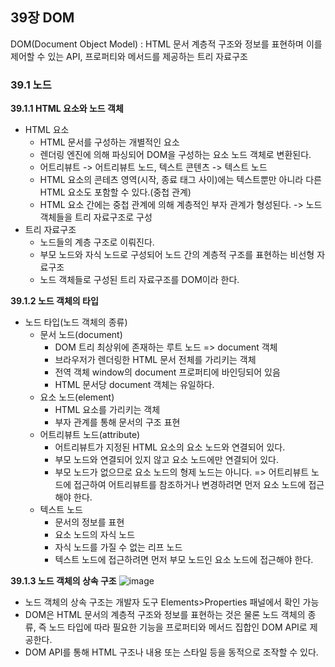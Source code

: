 ## 39장 DOM

DOM(Document Object Model)
: HTML 문서 계층적 구조와 정보를 표현하며 이를 제어할 수 있는 API, 프로퍼티와 메서드를 제공하는 트리 자료구조

### 39.1 노드

**39.1.1 HTML 요소와 노드 객체**

- HTML 요소
  - HTML 문서를 구성하는 개별적인 요소
  - 렌더링 엔진에 의해 파싱되어 DOM을 구성하는 요소 노드 객체로 변환된다.
  - 어트리뷰트 -> 어트리뷰트 노드, 텍스트 콘텐츠 -> 텍스트 노드
  - HTML 요소의 콘테츠 영역(시작, 종료 태그 사이)에는 텍스트뿐만 아니라 다른 HTML 요소도 포함할 수 있다.(중첩 관계)
  - HTML 요소 간에는 중첩 관계에 의해 계층적인 부자 관계가 형성된다. -> 노드 객체들을 트리 자료구조로 구성
- 트리 자료구조
  - 노드들의 계층 구조로 이뤄진다.
  - 부모 노드와 자식 노드로 구성되어 노드 간의 계층적 구조를 표현하는 비선형 자료구조
  - 노드 객체들로 구성된 트리 자료구조를 DOM이라 한다.

**39.1.2 노드 객체의 타입**

- 노드 타입(노드 객체의 종류)
  - 문서 노드(document)
    - DOM 트리 최상위에 존재하는 루트 노드 => document 객체
    - 브라우저가 렌더링한 HTML 문서 전체를 가리키는 객체
    - 전역 객체 window의 document 프로퍼티에 바인딩되어 있음
    - HTML 문서당 document 객체는 유일하다.
  - 요소 노드(element)
    - HTML 요소를 가리키는 객체
    - 부자 관계를 통해 문서의 구조 표현
  - 어트리뷰트 노드(attribute)
    - 어트리뷰트가 지정된 HTML 요소의 요소 노드와 연결되어 있다.
    - 부모 노드와 연결되어 있지 않고 요소 노드에만 연결되어 있다.
    - 부모 노드가 없으므로 요소 노드의 형제 노드는 아니다.
      => 어트리뷰트 노드에 접근하여 어트리뷰트를 참조하거나 변경하려면 먼저 요소 노드에 접근해야 한다.
  - 텍스트 노드
    - 문서의 정보를 표현
    - 요소 노드의 자식 노드
    - 자식 노드를 가질 수 없는 리프 노드
    - 텍스트 노드에 접근하려면 먼저 부모 노드인 요소 노드에 접근해야 한다.

**39.1.3 노드 객체의 상속 구조**
![image](https://github.com/Next-by-Next/Javascript-Deep-Dive-Study/assets/78250089/43eaaf6e-d995-40ff-a201-f22f1152a99a)

- 노드 객체의 상속 구조는 개발자 도구 Elements>Properties 패널에서 확인 가능
- DOM은 HTML 문서의 계층적 구조와 정보를 표현하는 것은 물론 노드 객체의 종류, 즉 노드 타입에 따라 필요한 기능을 프로퍼티와 메서드 집합인 DOM API로 제공한다.
- DOM API를 통해 HTML 구조나 내용 또는 스타일 등을 동적으로 조작할 수 있다.
